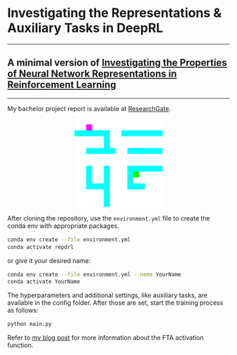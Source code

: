 # Investigating the Representations & Auxiliary Tasks in DeepRL
----
## A minimal version of [Investigating the Properties of Neural Network Representations in Reinforcement Learning](https://arxiv.org/abs/2203.15955)
----

My bachelor project report is available at [ResearchGate](https://www.researchgate.net/publication/373818471_Investigating_Representations_and_Auxiliary_Tasks_in_DeepRL).

<p align="middle" >
  <img src="figures/out.gif" title="Main Task" width="200" />
</p>

After cloning the repository, use the `environment.yml` file to create the conda env with appropriate packages.

```bash
conda env create --file environment.yml
conda activate repdrl
```

or give it your desired name:

```bash
conda env create --file environment.yml --name YourName
conda activate YourName
```

The hyperparameters and additional settings, like auxiliary tasks, are available in the config folder. After those are set, start the training process as follows:

```bash
python main.py
```


Refer to [my blog post](https://arya-ebrahimi.github.io/posts/fuzzy-tiling-activations/) for more information about the FTA activation function.
